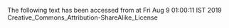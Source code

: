 The following text has been accessed from at Fri Aug 9 01:00:11 IST 2019
Creative_Commons_Attribution-ShareAlike_License
